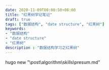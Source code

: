 ```yaml
---
date: 2020-11-09T00:00:50+08:00
title: "红黑树学记笔记"
draft: true
tags: ["数据结构", "date structure", "红黑树"]
keywords:
- "数据结构"
- "date structure"
- "红黑树"
description : "数据结构学习之红黑树"
---
```


hugo new "\post\algorithm\skills\presum.md"